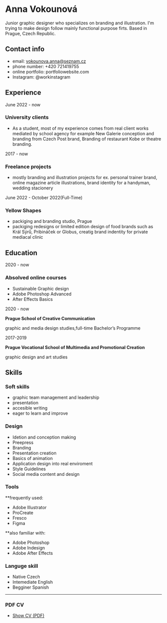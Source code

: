
# Anna Vokounová
 Junior graphic designer who specializes on branding and illustration. I'm trying to make design follow mainly functional purpose firts. Based in Prague, Czech Republic. 

## Contact info
 - email: vokounova.anna@seznam.cz
 - phone number: +420 721419755
 - online portfolio: portfoliowebsite.com
 - Instagram: @workinstagram

## Experience

June 2022 - now
### University clients

- As a student, most of my experience comes from real client works mediated by school agency for example New Galerie conception and branding from Czech Post brand, Branding of restaurant Kobe or theatre branding. 
  


2017 - now
### Freelance projects 
- mostly branding and illustration projects for ex. personal trainer brand, online magazine article illustrations, brand identity for a handyman, wedding stacionery


June 2022 - October 2022(Full-Time)
### Yellow Shapes 
- packiging and branding studio, Prague
 - packiging redesigns or limited edition design of food brands such as Král Sýrů, Pribináček or Globus, creatig brand indentity for private mediacal clinic 

## Education
2020 - now
### Absolved online courses 

- Sustainable Graphic design
- Adobe Photoshop Advanced
- After Effects Basics

2020 - now

**Prague School of Creative Communication**

graphic and media design studies,full-time Bachelor’s Programme

2017-2019

**Prague Vocational School of Multimedia and Promotional Creation**

graphic design and art studies

## Skills

### Soft skills
- graphic team management and leadership
- presentation 
- accesible writing
- eager to learn and improve

### Design
- Idetion and conception making
- Preepress
- Branding
- Presentation creation
- Basics of animation
- Application design into real enviroment 
- Style Guidelines
- Social media content and design

### Tools
**frequently used: 
- Adobe Illustrator
- ProCreate
- Fresco
- Figma 

**also familiar with: 
- Adobe Photoshop
- Adobe Indesign
- Adobe After Effects

### Languge skill
- Native Czech
- Intemediate English
- Begginer Spanish
-------
### PDF CV 
- [Show CV (PDF)](images/cv-2022-12-vokounova.pdf) <!-- At the top or bottom? -->
